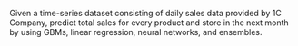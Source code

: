 Given a time-series dataset consisting of daily sales data provided by 1C Company, predict total sales for every product and store in the next month by using GBMs, linear regression, neural networks, and ensembles.

